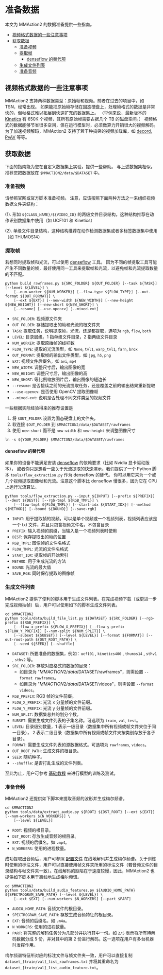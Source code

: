 # 准备数据

本文为 MMAction2 的数据准备提供一些指南。

<!-- TOC -->

- [视频格式数据的一些注意事项](#视频格式数据的一些注意事项)
- [获取数据](#获取数据)
  - [准备视频](#准备视频)
  - [提取帧](#提取帧)
    - [denseflow 的替代项](#denseflow-的替代项)
  - [生成文件列表](#生成文件列表)
  - [准备音频](#准备音频)

<!-- TOC -->

## 视频格式数据的一些注意事项

MMAction2 支持两种数据类型：原始帧和视频。前者在过去的项目中，如 TSN，经常出现。
如果能把原始帧存储在固态硬盘上，处理帧格式的数据是非常快的，但帧格式难以拓展到快速扩充的数据集上。
（举例来说，最新版本的 [Kinetics](https://deepmind.com/research/open-source/open-source-datasets/kinetics/) 有 650K 个视频，其所有原始帧需要占据几个 TB 的磁盘空间。）
视频格式的数据能够节省很多空间，但在运行模型时，必须做算力开销很大的视频解码。
为了加速视频解码，MMAction2 支持了若干种搞笑的视频加载库，如 [decord](https://github.com/zhreshold/decord), [PyAV](https://github.com/PyAV-Org/PyAV) 等等。

## 获取数据

下面的指南能为您在自定义数据集上实验，提供一些帮助。
与上述数据集相似，推荐您把数据放在 `$MMACTION2/data/$DATASET` 中。

### 准备视频

请参照官网或官方脚本准备视频。
注意，应该按照下面两种方法之一来组织视频数据文件夹结构：

(1). 形如 `${CLASS_NAME}/${VIDEO_ID}` 的两级文件目录结构，这种结构推荐在动作识别数据集中使用（如 UCF101 和 Kinetics）

(2). 单级文件目录结构，这种结构推荐在动作检测数据集或者多标签数据集中使用（如 THUMOS14）

### 提取帧

若想同时提取帧和光流，可以使用 [denseflow](https://github.com/open-mmlab/denseflow) 工具。
因为不同的帧提取工具可能产生不同数量的帧，最好使用同一工具来提取帧和光流，以避免帧和光流提取数量的不匹配。

```shell
python build_rawframes.py ${SRC_FOLDER} ${OUT_FOLDER} [--task ${TASK}] [--level ${LEVEL}] \
    [--num-worker ${NUM_WORKER}] [--flow-type ${FLOW_TYPE}] [--out-format ${OUT_FORMAT}] \
    [--ext ${EXT}] [--new-width ${NEW_WIDTH}] [--new-height ${NEW_HEIGHT}] [--new-short ${NEW_SHORT}] \
    [--resume] [--use-opencv] [--mixed-ext]
```

- `SRC_FOLDER`: 视频源文件夹
- `OUT_FOLDER`: 存储提取出的帧和光流的根文件夹
- `TASK`: 提取任务，说明提取帧，光流，还是都提取，选项为 `rgb`, `flow`, `both`
- `LEVEL`: 目录层级。1 指单级文件目录，2 指两级文件目录
- `NUM_WORKER`: 提取原始帧的线程数
- `FLOW_TYPE`: 提取的光流类型，如 `None`, `tvl1`, `warp_tvl1`, `farn`, `brox`
- `OUT_FORMAT`: 提取帧的输出文件类型，如 `jpg`, `h5`, `png`
- `EXT`: 视频文件后缀名，如 `avi`, `mp4`
- `NEW_WIDTH`: 调整尺寸后，输出图像的宽
- `NEW_HEIGHT`: 调整尺寸后，输出图像的高
- `NEW_SHORT`: 等比例缩放图片后，输出图像的短边长
- `--resume`: 是否接续之前的光流提取任务，还是覆盖之前的输出结果重新提取
- `--use-opencv`: 是否使用 OpenCV 提取图像帧
- `--mixed-ext`: 说明是否处理不同文件类型的视频文件

一些根据实际经验得来的推荐设置是

1. 将 `$OUT_FOLDER` 设置为固态硬盘上的文件夹。
2. 软连接 `$OUT_FOLDER` 到 `$MMACTION2/data/$DATASET/rawframes`
3. 使用 `new-short` 而不是 `new-width` 和 `new-height` 来调整图像尺寸

```shell
ln -s ${YOUR_FOLDER} $MMACTION2/data/$DATASET/rawframes
```

#### denseflow 的替代项

如果你的设备不能满足安装 [denseflow](https://github.com/open-mmlab/denseflow) 的依赖要求（比如 Nvidia 显卡驱动版本），
或者你只是想看一些关于光流提取的快速演示，我们提供了一个 Python 脚本 `tools/flow_extraction.py` 作为 denseflow 的替代。
你可以用它来为一个或几个视频提取图像帧和光流。注意这个脚本比 denseflow 慢很多，因为它在 CPU 上运行光流算法。

```shell
python tools/flow_extraction.py --input ${INPUT} [--prefix ${PREFIX}] [--dest ${DEST}] [--rgb-tmpl ${RGB_TMPL}] \
    [--flow-tmpl ${FLOW_TMPL}] [--start-idx ${START_IDX}] [--method ${METHOD}] [--bound ${BOUND}] [--save-rgb]
```

- `INPUT`: 用于提取帧的视频，可以是单个视频或一个视频列表，视频列表应该是一个 txt 文件，并且只包含视频文件名，不包含目录
- `PREFIX`: 输入视频的前缀，当输入是一个视频列表时使用
- `DEST`: 保存提取出的帧的位置
- `RGB_TMPL`: 图像帧的文件名格式
- `FLOW_TMPL`: 光流的文件名格式
- `START_IDX`: 提取帧的开始索引
- `METHOD`: 用于生成光流的方法
- `BOUND`: 光流的最大值
- `SAVE_RGB`: 同时保存提取的图像帧

### 生成文件列表

MMAction2 提供了便利的脚本用于生成文件列表。在完成视频下载（或更进一步完成视频抽帧）后，用户可以使用如下的脚本生成文件列表。

```shell
cd $MMACTION2
python tools/data/build_file_list.py ${DATASET} ${SRC_FOLDER} [--rgb-prefix ${RGB_PREFIX}] \
    [--flow-x-prefix ${FLOW_X_PREFIX}] [--flow-y-prefix ${FLOW_Y_PREFIX}] [--num-split ${NUM_SPLIT}] \
    [--subset ${SUBSET}] [--level ${LEVEL}] [--format ${FORMAT}] [--out-root-path ${OUT_ROOT_PATH}] \
    [--seed ${SEED}] [--shuffle]
```

- `DATASET`: 所要准备的数据集，例如：`ucf101` , `kinetics400` , `thumos14` , `sthv1` , `sthv2` 等。
- `SRC_FOLDER`: 存放对应格式的数据的目录：
  - 如目录为 "$MMACTION2/data/$DATASET/rawframes"，则需设置 `--format rawframes`。
  - 如目录为 "$MMACTION2/data/$DATASET/videos"，则需设置 `--format videos`。
- `RGB_PREFIX`: RGB 帧的文件前缀。
- `FLOW_X_PREFIX`: 光流 x 分量帧的文件前缀。
- `FLOW_Y_PREFIX`: 光流 y 分量帧的文件前缀。
- `NUM_SPLIT`: 数据集总共的划分个数。
- `SUBSET`: 需要生成文件列表的子集名称。可选项为 `train`, `val`, `test`。
- `LEVEL`: 目录级别数量，1 表示一级目录（数据集中所有视频或帧文件夹位于同一目录）， 2 表示二级目录（数据集中所有视频或帧文件夹按类别存放于各子目录）。
- `FORMAT`: 需要生成文件列表的源数据格式。可选项为 `rawframes`, `videos`。
- `OUT_ROOT_PATH`: 生成文件的根目录。
- `SEED`: 随机种子。
- `--shuffle`: 是否打乱生成的文件列表。

至此为止，用户可参考 [基础教程](getting_started.md) 来进行模型的训练及测试。

### 准备音频

MMAction2 还提供如下脚本来提取音频的波形并生成梅尔频谱。

```shell
cd $MMACTION2
python tools/data/extract_audio.py ${ROOT} ${DST_ROOT} [--ext ${EXT}] [--num-workers ${N_WORKERS}] \
    [--level ${LEVEL}]
```

- `ROOT`: 视频的根目录。
- `DST_ROOT`: 存放生成音频的根目录。
- `EXT`: 视频的后缀名，如 `.mp4`。
- `N_WORKERS`: 使用的进程数量。

成功提取出音频后，用户可参照 [配置文件](/configs/audio_recognition/tsn_r50_64x1x1_kinetics400_audio.py) 在线地解码并生成梅尔频谱。关于训练时使用的标注文件，用户可以直接使用帧文件夹所用的标注文件（若音频文件的目录结构与帧文件夹一致）。在线解码的缺陷在于速度较慢，因此，MMAction2 也提供如下脚本用于离线地生成梅尔频谱。

```shell
cd $MMACTION2
python tools/data/build_audio_features.py ${AUDIO_HOME_PATH} ${SPECTROGRAM_SAVE_PATH} [--level ${LEVEL}] \
    [--ext $EXT] [--num-workers $N_WORKERS] [--part $PART]
```

- `AUDIO_HOME_PATH`: 音频文件的根目录。
- `SPECTROGRAM_SAVE_PATH`: 存放生成音频特征的根目录。
- `EXT`: 音频的后缀名，如 `.m4a`。
- `N_WORKERS`: 使用的进程数量。
- `PART`: 将完整的解码任务分为几部分并执行其中一份。如 `2/5` 表示将所有待解码数据分成 5 份，并对其中的第 2 份进行解码。这一选项在用户有多台机器时发挥作用。

梅尔频谱特征所对应的标注文件与帧文件夹一致，用户可以直接复制 `dataset_[train/val]_list_rawframes.txt` 并将其重命名为 `dataset_[train/val]_list_audio_feature.txt`。
